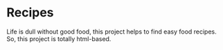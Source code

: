 # Recipes
Life is dull without good food,
this project helps to find easy food recipes.
So, this project is totally html-based.
